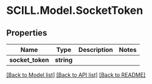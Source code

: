 # SCILL.Model.SocketToken
## Properties

Name | Type | Description | Notes
------------ | ------------- | ------------- | -------------
**socket_token** | **string** |  | 

[[Back to Model list]](../README.md#documentation-for-models) [[Back to API list]](../README.md#documentation-for-api-endpoints) [[Back to README]](../README.md)

